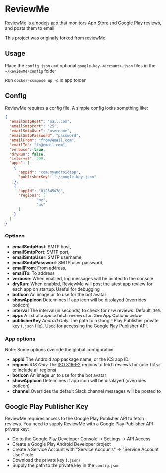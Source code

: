 # ReviewMe

ReviewMe is a nodejs app that monitors App Store and Google Play reviews, and posts them to email.

This project was originally forked from [reviewMe](https://github.com/TradeMe/ReviewMe)


## Usage

Place the `config.json` and optional `google-key-<account>.json` files in the `~/ReviewMe/config` folder

Run `docker-compose up -d` in app folder

## Config

ReviewMe requires a config file. A simple config looks something like:

```json
{
  "emailSmtpHost": "mail.com",
  "emailSmtpPort": "25",
  "emailSmtpUser": "username",
  "emailSmtpPassword": "password",
  "emailFrom": "from@email.com",
  "emailTo": "to@email.com",
  "verbose": true,
  "dryRun": false,
  "interval": 300,
  "apps": [
    {
      "appId": "com.myandroidapp",
      "publisherKey": "~/google-key.json"
    },
    {
      "appId": "012345678",
      "regions": [
              "nz",
              "us"
      ]
    }
  ]
}
```
### Options
* **emailSmtpHost**: SMTP host,
* **emailSmtpPort**: SMTP port,
* **emailSmtpUser**: SMTP username,
* **emailSmtpPassword**: SMTP user password,
* **emailFrom**: From address,
* **emailTo**: To address,
* **verbose**: When enabled, log messages will be printed to the console
* **dryRun**: When enabled, ReviewMe will post the latest app review for each app on startup. Useful for debugging
* **botIcon** An image url to use for the bot avatar
* **showAppIcon** Determines if app icon will be displayed (overrides botIcon)
* **interval** The interval (in seconds) to check for new reviews. Default: `300`.
* **apps** A list of apps to fetch reviews for. See App Options below
* **publisherKey** *Android Only* The path to a Google Play Publisher private key (`.json` file). Used for accessing the Google Play Publisher API.

### App options
Note: Some options override the global configuration

* **appId** The Android app package name, or the iOS app ID.
* **regions** *iOS Only* The [ISO 3166-2](https://en.wikipedia.org/wiki/ISO_3166-2#Current_codes) regions to fetch reviews for (use `false` to include all regions)
* **botIcon** An image url to use for the bot avatar
* **showAppIcon** Determines if app icon will be displayed (overrides botIcon)
* **channel** Overrides the default Slack channel messages will be posted to


## Google Play Publisher Key
ReviewMe requires access to the Google Play Publisher API to fetch reviews. You need to supply ReviewMe with a Google Play Publisher API private key:

* Go to the Google Play Developer Console -> Settings -> API Access
* Create a Google Play Android Developer project
* Create a Service Account with "Service Accounts" -> "Service Account User" role
* Download the private key (`.json`)
* Supply the path to the private key in the `config.json`

 




